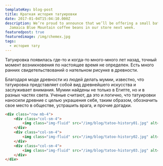 ```yaml
---
templateKey: blog-post
title: Краткая история татуировки
date: 2017-01-04T15:04:10.000Z
description: We’re proud to announce that we’ll be offering a small batch of
  Jamaica Blue Mountain coffee beans in our store next week.
featuredpost: true
featuredimage: /img/chemex.jpg
tags:
  - история тату
---
```

Татуировка появилась где-то и когда-то много-много лет назад, точный момент возникновения по настоящее время не определен. Есть много ранних свидетельствований о нательном рисунке в древности.

Благодаря моде древности из людей делать мумии, известно, что татуировка представляет собой вид древнейшего искусства и заслуживает внимания. Мумии найдены не только в Египте, но и в разных частях света. Ученые считают, да это и логично, что татуировки наносили древние с целью украшения себя, таким образом, обозначить свое место в обществе, устрашить врага, и прочие догадки.

```html
<div class="row mb-4">
    <div class="col-sm-4">
        <img class="img-fluid" src="/img/blog/tatoo-history01.jpg" alt="Краткая история татуировки">
    </div>
    <div class="col-sm-4">
        <img class="img-fluid" src="/img/blog/tatoo-history02.jpg" alt="Краткая история татуировки">
    </div>
    <div class="col-sm-4">
        <img class="img-fluid" src="/img/blog/tatoo-history03.jpg" alt="Краткая история татуировки">
    </div>
</div>
```